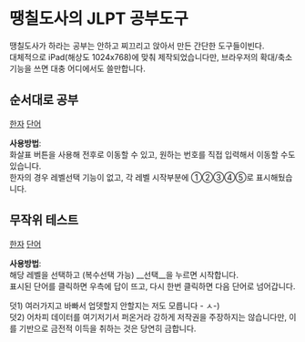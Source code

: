 땡칠도사의 JLPT 공부도구
========================

땡칠도사가 하라는 공부는 안하고 찌끄리고 앉아서 만든 간단한 도구들이빈다.  
대체적으로 iPad(해상도 1024x768)에 맞춰 제작되었습니다만, 브라우저의 확대/축소 기능을 쓰면 대충 어디에서도 쓸만합니다.


## 순서대로  공부 ##
[한자](kanji-l.html) [단어](voca-l.html)

__사용방법__:  
화살표 버튼을 사용해 전후로 이동할 수 있고, 원하는 번호를 직접 입력해서 이동할 수도 있습니다.  
한자의 경우 레벨선택 기능이 없고, 각 레벨 시작부분에 ①②③④⑤로 표시해뒀습니다.


## 무작위 테스트 ##
[한자](kanji.html) [단어](voca.html)

__사용방법__:  
해당 레벨을 선택하고 (복수선택 가능) __선택__을 누르면 시작합니다.  
표시된 단어를 클릭하면 우측에 답이 뜨고, 다시 한번 클릭하면 다음 단어로 넘어갑니다.



덧1) 여러가지고 바빠서 업뎃할지 안할지는 저도 모릅니다 - ㅅ-)  
덧2) 어차피 데이터를 여기저기서 퍼온거라 강하게 저작권을 주장하지는 않습니다만, 이를 기반으로 금전적 이득을 취하는 것은 당연히 금합니다.
